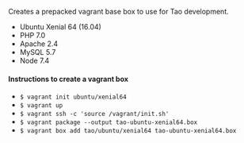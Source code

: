 Creates a prepacked vagrant base box to use for Tao development.

- Ubuntu Xenial 64 (16.04)
- PHP 7.0
- Apache 2.4
- MySQL 5.7
- Node 7.4


#### Instructions to create a vagrant box

- `$ vagrant init ubuntu/xenial64`
- `$ vagrant up`
- `$ vagrant ssh -c 'source /vagrant/init.sh'`
- `$ vagrant package --output tao-ubuntu-xenial64.box`
- `$ vagrant box add tao/ubuntu/xenial64 tao-ubuntu-xenial64.box`
